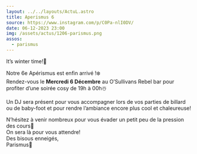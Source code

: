 ```yaml
---
layout: ../../layouts/ActuL.astro
title: Aperismus 6
source: https://www.instagram.com/p/C0Pa-nlI0DV/
date: 06-12-2023 23:00
img: /assets/actus/1206-parismus.png
assos:
  - parismus
---
```


It’s winter time!🤍

Notre 6e Apérismus est enfin arrivé !❄️  
Rendez-vous le __Mercredi 6 Décembre__ au O’Sullivans Rebel bar pour profiter d’une soirée cosy de 19h à 00h☃️

Un DJ sera présent pour vous accompagner lors de vos parties de billard ou de baby-foot et pour rendre l’ambiance encore plus cool et chaleureuse!  

N’hésitez à venir nombreux pour vous évader un petit peu de la pression des cours💙  
On sera là pour vous attendre!  
Des bisous enneigés,  
Parismus💙
